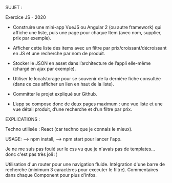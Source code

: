 SUJET : 

Exercice JS - 2020 

- Construire une mini-app VueJS ou Angular 2 (ou autre framework) qui affiche une liste, puis une page pour chaque Item (avec nom, supplier, prix par exemple).

- Afficher cette liste des items avec un filtre par prix/croissant/décroissant en JS et une recherche par nom de produit.

- Stocker le JSON en asset dans l’architecture de l’appli elle-même (chargé en ajax par exemple).

- Utiliser le localstorage pour se souvenir de la dernière fiche consultée (dans ce cas afficher un lien en haut de la liste).

- Committer le projet expliqué sur Github.
 
- L’app se compose donc de deux pages maximum : une vue liste et une vue détail produit, d’une recherche et d’un filtre par prix.

EXPLICATIONS :

Techno utilisée : React (car techno que je connais le mieux).

USAGE: 
--> npm install,
--> npm start pour lancer l'app.

Je ne me suis pas foulé sur le css vu que je n'avais pas de templates... donc c'est pas très joli :(

Utilisation d'un router pour une navigation fluide.
Intégration d'une barre de recherche (minimum 3 caractères pour executer le filtre).
Commentaires dans chaque Component pour plus d'infos.